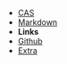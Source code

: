 - [CAS](PROJECTS/project.md)
- [Markdown](markdown.md)
- **Links**
- [Github](https://github.com/SlimTux/School)
- [Extra](https://gigachad.mataroa.blog) 

